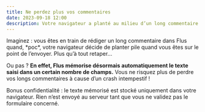 ```yaml
---
title: Ne perdez plus vos commentaires
date: 2023-09-18 12:00
description: Votre navigateur a planté au milieu d’un long commentaire ? Plus qu’à tout retaper… ou pas ?
---
```


Imaginez : vous êtes en train de rédiger un long commentaire dans Flus quand, \*poc\*, votre navigateur décide de planter pile quand vous êtes sur le point de l’envoyer.
Plus qu’à tout retaper…

Ou pas ?
**En effet, Flus mémorise désormais automatiquement le texte saisi dans un certain nombre de champs.**
Vous ne risquez plus de perdre vos longs commentaires à cause d’un crash intempestif !

Bonus confidentialité : le texte mémorisé est stocké uniquement dans votre navigateur.
Rien n’est envoyé au serveur tant que vous ne validez pas le formulaire concerné.
